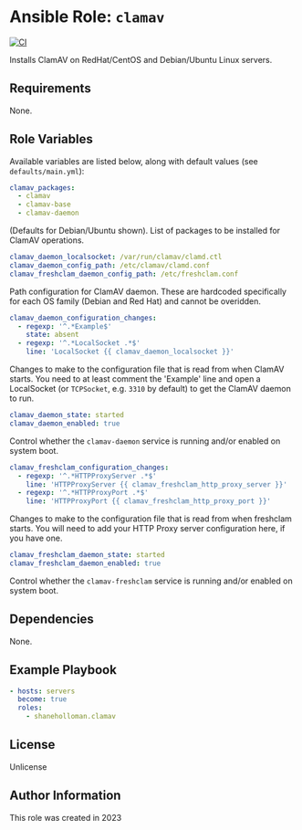 # Ansible Role: `clamav`

[![CI](https://github.com/shaneholloman/ansible-role-clamav/actions/workflows/ci.yml/badge.svg)](https://github.com/shaneholloman/ansible-role-clamav/actions/workflows/ci.yml)

Installs ClamAV on RedHat/CentOS and Debian/Ubuntu Linux servers.

## Requirements

None.

## Role Variables

Available variables are listed below, along with default values (see `defaults/main.yml`):

```yml
clamav_packages:
  - clamav
  - clamav-base
  - clamav-daemon
```

(Defaults for Debian/Ubuntu shown). List of packages to be installed for ClamAV operations.

```yml
clamav_daemon_localsocket: /var/run/clamav/clamd.ctl
clamav_daemon_config_path: /etc/clamav/clamd.conf
clamav_freshclam_daemon_config_path: /etc/freshclam.conf
```

Path configuration for ClamAV daemon. These are hardcoded specifically for each OS family (Debian and Red Hat) and cannot be overidden.

```yml
clamav_daemon_configuration_changes:
  - regexp: '^.*Example$'
    state: absent
  - regexp: '^.*LocalSocket .*$'
    line: 'LocalSocket {{ clamav_daemon_localsocket }}'
```

Changes to make to the configuration file that is read from when ClamAV starts. You need to at least comment the 'Example' line and open a LocalSocket (or `TCPSocket`, e.g. `3310` by default) to get the ClamAV daemon to run.

```yml
clamav_daemon_state: started
clamav_daemon_enabled: true
```

Control whether the `clamav-daemon` service is running and/or enabled on system boot.

```yml
clamav_freshclam_configuration_changes:
  - regexp: '^.*HTTPProxyServer .*$'
    line: 'HTTPProxyServer {{ clamav_freshclam_http_proxy_server }}'
  - regexp: '^.*HTTPProxyPort .*$'
    line: 'HTTPProxyPort {{ clamav_freshclam_http_proxy_port }}'
```

Changes to make to the configuration file that is read from when freshclam starts. You will need to add your HTTP Proxy server configuration here, if you have one.

```yml
clamav_freshclam_daemon_state: started
clamav_freshclam_daemon_enabled: true
```

Control whether the `clamav-freshclam` service is running and/or enabled on system boot.

## Dependencies

None.

## Example Playbook

```yml
- hosts: servers
  become: true
  roles:
    - shaneholloman.clamav
```

## License

Unlicense

## Author Information

This role was created in 2023
